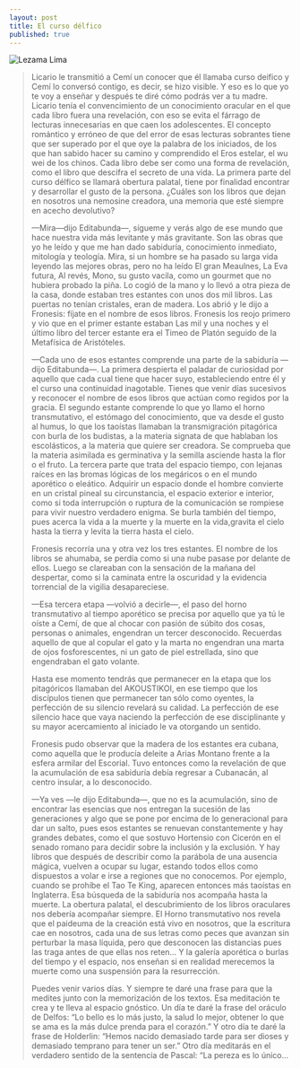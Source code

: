 ```yaml
---
layout: post
title: El curso délfico
published: true
---
```


![Lezama Lima](https://www.cubacuban.com/wp-content/uploads/2017/03/Things-You-Must-See-Do-Cuba-Lezama-Lima-737x1024.jpg)

> Licario le transmitió a Cemí un conocer que él llamaba curso deifico y Cemí lo conversó contigo, es decir, se hizo visible. Y eso es lo que yo te voy a enseñar y después te diré cómo podrás ver a tu madre. Licario tenía el convencimiento de un conocimiento oracular en el que cada libro fuera una revelación, con eso se evita el fárrago de lecturas innecesarias en que caen los adolescentes. El concepto romántico y erróneo de que del error de esas lecturas sobrantes tiene que ser superado por el que oye la palabra de los iniciados, de los que han sabido hacer su camino y comprendido el Eros estelar, el wu wei de los chinos. Cada libro debe ser como una forma de revelación, como el libro que descifra el secreto de una vida. La primera parte del curso délfico se llamará obertura palatal, tiene por finalidad encontrar y desarrollar el gusto de la persona. ¿Cuáles son los libros que dejan en nosotros una nemosine creadora, una memoria que esté siempre en acecho devolutivo?
>
> —Mira—dijo Editabunda—, sígueme y verás algo de ese mundo que hace nuestra vida más levitante y más gravitante. Son las obras que yo he leído y que me han dado sabiduría, conocimiento inmediato, mitología y teología. Mira, si un hombre se ha pasado su larga vida leyendo las mejores obras, pero no ha leído El gran Meaulnes, La Eva futura, Al revés, Mono, su gusto vacila, como un gourmet que no hubiera probado la piña.
Lo cogió de la mano y lo llevó a otra pieza de la casa, donde estaban tres estantes con unos dos mil libros. Las puertas no tenían cristales, eran de madera. Los abrió y le dijo a Fronesis: fíjate en el nombre de esos libros. Fronesis los reojo primero y vio que en el primer estante estaban Las mil y una noches y el último libro del tercer estante era el Timeo de Platón seguido de la Metafísica de Aristóteles.
>
> —Cada uno de esos estantes comprende una parte de la sabiduría —dijo Editabunda—. La primera despierta el paladar de curiosidad por aquello que cada cual tiene que hacer suyo, estableciendo entre él y el curso una continuidad inagotable. Tienes que venir días sucesivos y reconocer el nombre de esos libros que actúan como regidos por la gracia. El segundo estante comprende lo que yo llamo el horno transmutativo, el estómago del conocimiento, que va desde el gusto al humus, lo que los taoístas llamaban la transmigración pitagórica con burla de los budistas, a la materia signata de que hablaban los escolásticos, a la materia que quiere ser creadora. Se comprueba que la materia asimilada es germinativa y la semilla asciende hasta la flor o el fruto. La tercera parte que trata del espacio tiempo, con lejanas raíces en las bromas lógicas de los megáricos o en el mundo aporético o eleático. Adquirir un espacio donde el hombre convierte en un cristal pineal su circunstancia, el espacio exterior e interior, como si toda interrupción o ruptura de la comunicación se rompiese para vivir nuestro verdadero enigma. Se burla también del tiempo, pues acerca la vida a la muerte y la muerte en la vida,gravita el cielo hasta la tierra y levita la tierra hasta el cielo.
>
> Fronesis recorría una y otra vez los tres estantes. El nombre de los libros se ahumaba, se perdía como si una nube pasase por delante de ellos. Luego se clareaban con la sensación de la mañana del despertar, como si la caminata entre la oscuridad y la evidencia torrencial de la vigilia desapareciese.
>
> —Esa tercera etapa —volvió a decirle—, el paso del horno transmutativo al tiempo aporético se precisa por aquello que ya tú le oíste a Cemí, de que al chocar con pasión de súbito dos cosas, personas o animales, engendran un tercer desconocido. Recuerdas aquello de que al copular el gato y la marta no engendran una marta de ojos fosforescentes, ni un gato de piel estrellada, sino que engendraban el gato volante.
>
> Hasta ese momento tendrás que permanecer en la etapa que los pitagóricos llamaban del AKOUSTIKOI, en ese tiempo que los discípulos tienen que permanecer tan sólo como oyentes, la perfección de su silencio revelará su calidad. La perfección de ese silencio hace que vaya naciendo la perfección de ese disciplinante y su mayor acercamiento al iniciado le va otorgando un sentido.
>
> Fronesis pudo observar que la madera de los estantes era cubana, como aquella que le producía deleite a Arias Montano frente a la esfera armilar del Escorial. Tuvo entonces como la revelación de que la acumulación de esa sabiduría debía regresar a Cubanacán, al centro insular, a lo desconocido.
>
> —Ya ves —le dijo Editabunda—, que no es la acumulación, sino de encontrar las esencias que nos entregan la sucesión de las generaciones y algo que se pone por encima de lo generacional para dar un salto, pues esos estantes se renuevan constantemente y hay grandes debates, como el que sostuvo Hortensio con Cicerón en el senado romano para decidir sobre la inclusión y la exclusión. Y hay libros que después de describir como la parábola de una ausencia mágica, vuelven a ocupar su lugar, estando todos ellos como dispuestos a volar e irse a regiones que no conocemos. Por ejemplo, cuando se prohíbe el Tao Te King, aparecen entonces más taoístas en Inglaterra. Esa búsqueda de la sabiduría nos acompaña hasta la muerte. La obertura palatal, el descubrimiento de los libros oraculares nos debería acompañar siempre. El Horno transmutativo nos revela que el paideuma de la creación está vivo en nosotros, que la escritura cae en nosotros, cada una de sus letras como peces que avanzan sin perturbar la masa líquida, pero que desconocen las distancias pues las traga antes de que ellas nos reten… Y la galería aporética o burlas del tiempo y el espacio, nos enseñan si en realidad merecemos la muerte como una suspensión para la resurrección.
>
> Puedes venir varios días. Y siempre te daré una frase para que la medites junto con la memorización de los textos. Esa meditación te crea y te lleva al espacio gnóstico. Un día te daré la frase del oráculo de Delfos: “Lo bello es lo más justo, la salud lo mejor, obtener lo que se ama es la más dulce prenda para el corazón.” Y otro día te daré la frase de Holderlin: “Hemos nacido demasiado tarde para ser dioses y demasiado temprano para tener un ser.” Otro día meditarás en el verdadero sentido de la sentencia de Pascal: “La pereza es lo único...

